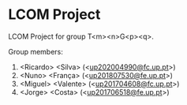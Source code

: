 # LCOM Project

LCOM Project for group T&lt;m&gt;&lt;n&gt;G&lt;p&gt;&lt;q&gt;.

Group members:

1. &lt;Ricardo&gt; &lt;Silva&gt; (&lt;up202004990@fc.up.pt&gt;)
2. &lt;Nuno&gt; &lt;França&gt; (&lt;up201807530@fe.up.pt&gt;)
3. &lt;Miguel&gt; &lt;Valente&gt; (&lt;up201704608@fc.up.pt&gt;)
4. &lt;Jorge&gt; &lt;Costa&gt; (&lt;up201706518@fe.up.pt&gt;)
